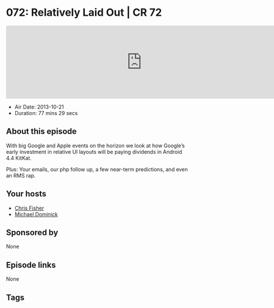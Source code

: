 # 072: Relatively Laid Out | CR 72

<iframe src="https://player.fireside.fm/v2/MLf2ZzhC+XSXOmkK2?theme=dark" width="740" height="200" frameborder="0" scrolling="no"></iframe>

* Air Date: 2013-10-21
* Duration: 77 mins 29 secs

## About this episode

With big Google and Apple events on the horizon we look at how Google’s early investment in relative UI layouts will be paying dividends in Android 4.4 KitKat.

Plus: Your emails, our php follow up, a few near-term predictions, and even an RMS rap.

## Your hosts
* [Chris Fisher](https://coder.show/hosts/chrislas)
* [Michael Dominick](https://coder.show/hosts/michael)

## Sponsored by

None



## Episode links

None



## Tags

